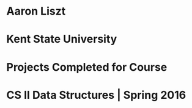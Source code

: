 # Aaron Liszt
# Kent State University
# Projects Completed for Course
# CS II Data Structures | Spring 2016
